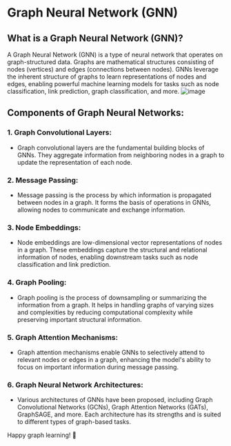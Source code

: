 # Graph Neural Network (GNN) 
## What is a Graph Neural Network (GNN)?

A Graph Neural Network (GNN) is a type of neural network that operates on graph-structured data. Graphs are mathematical structures consisting of nodes (vertices) and edges (connections between nodes). GNNs leverage the inherent structure of graphs to learn representations of nodes and edges, enabling powerful machine learning models for tasks such as node classification, link prediction, graph classification, and more.
![image](https://github.com/Annkkitaaa/graph-neural-networks/assets/100662026/37699210-28fd-4b68-932d-e3ae2f5f3f0c)

## Components of Graph Neural Networks:

### 1. Graph Convolutional Layers:
   - Graph convolutional layers are the fundamental building blocks of GNNs. They aggregate information from neighboring nodes in a graph to update the representation of each node.
   
### 2. Message Passing:
   - Message passing is the process by which information is propagated between nodes in a graph. It forms the basis of operations in GNNs, allowing nodes to communicate and exchange information.
   
### 3. Node Embeddings:
   - Node embeddings are low-dimensional vector representations of nodes in a graph. These embeddings capture the structural and relational information of nodes, enabling downstream tasks such as node classification and link prediction.
   
### 4. Graph Pooling:
   - Graph pooling is the process of downsampling or summarizing the information from a graph. It helps in handling graphs of varying sizes and complexities by reducing computational complexity while preserving important structural information.

### 5. Graph Attention Mechanisms:
   - Graph attention mechanisms enable GNNs to selectively attend to relevant nodes or edges in a graph, enhancing the model's ability to focus on important information during message passing.

### 6. Graph Neural Network Architectures:
   - Various architectures of GNNs have been proposed, including Graph Convolutional Networks (GCNs), Graph Attention Networks (GATs), GraphSAGE, and more. Each architecture has its strengths and is suited to different types of graph-based tasks.



Happy graph learning! 🚀

